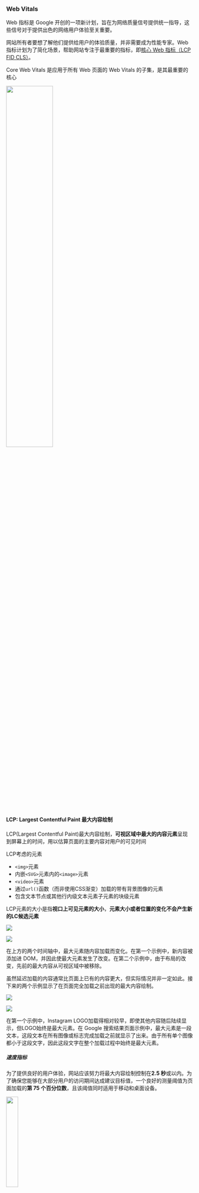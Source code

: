### Web Vitals

Web 指标是 Google 开创的一项新计划，旨在为网络质量信号提供统一指导，这些信号对于提供出色的网络用户体验至关重要。

网站所有者要想了解他们提供给用户的体验质量，并非需要成为性能专家。Web 指标计划为了简化场景，帮助网站专注于最重要的指标，即[核心 Web 指标（LCP FID CLS）](https://link.juejin.cn/?target=https%3A%2F%2Fweb.dev%2Fi18n%2Fzh%2Fdefining-core-web-vitals-thresholds%2F)。

Core Web Vitals 是应用于所有 Web 页面的 Web Vitals 的子集，是其最重要的核心

<img src="/Users/moriarty_c/Documents/PerformanceDoc/Pics/WebVitals1.jpg" width="50%">

#### LCP:  Largest Contentful Paint 最大内容绘制

LCP(Largest Contentful Paint)最大内容绘制，**可视区域中最大的内容元素**呈现到屏幕上的时间，用以估算页面的主要内容对用户的可见时间

LCP考虑的元素

- `<img>`元素
- 内嵌`<SVG>`元素内的`<image>`元素
- `<video>`元素
- 通过`url()`函数（而非使用CSS渐变）加载的带有背景图像的元素
- 包含文本节点或其他行内级文本元素子元素的块级元素

LCP元素的大小是指**视口上可见元素的大小**，**元素大小或者位置的变化不会产生新的LC候选元素**

![](/Users/moriarty_c/Documents/PerformanceDoc/Pics/WebVitals2.webp)

![](/Users/moriarty_c/Documents/PerformanceDoc/Pics/WebVitals3.webp)

在上方的两个时间轴中，最大元素随内容加载而变化。在第一个示例中，新内容被添加进 DOM，并因此使最大元素发生了改变。在第二个示例中，由于布局的改变，先前的最大内容从可视区域中被移除。

虽然延迟加载的内容通常比页面上已有的内容更大，但实际情况并非一定如此。接下来的两个示例显示了在页面完全加载之前出现的最大内容绘制。

![](/Users/moriarty_c/Documents/PerformanceDoc/Pics/WebVitals4.webp)

![](/Users/moriarty_c/Documents/PerformanceDoc/Pics/WebVitals5.webp)

在第一个示例中，Instagram LOGO加载得相对较早，即使其他内容随后陆续显示，但LOGO始终是最大元素。在 Google 搜索结果页面示例中，最大元素是一段文本，这段文本在所有图像或标志完成加载之前就显示了出来。由于所有单个图像都小于这段文字，因此这段文字在整个加载过程中始终是最大元素。

##### 速度指标

为了提供良好的用户体验，网站应该努力将最大内容绘制控制在**2.5 秒**或以内。为了确保您能够在大部分用户的访问期间达成建议目标值，一个良好的测量阈值为页面加载的**第 75 个百分位数**，且该阈值同时适用于移动和桌面设备。

<img src="/Users/moriarty_c/Documents/PerformanceDoc/Pics/LCP.png" width="25%">

##### LCP测量

```javascript
//使用PerformanceObserver
new PerformanceObserver((entryList) => {
  for (const entry of entryList.getEntries()) {
    console.log('LCP candidate:', entry.startTime, entry);
  }
}).observe({type: 'largest-contentful-paint', buffered: true});
//使用web-vitals库，当 LCP 可用时立即进行测量和记录。
import {getLCP} from 'web-vitals';
getLCP(console.log);
```

##### 优化方案

- [https://web.dev/optimize-lcp/](https://web.dev/optimize-lcp/)

导致LCP不佳的原因

- 缓慢的服务器响应速度
- 阻塞渲染的Javascript和CSS
- 缓慢的资源加载速度
- 客户端渲染

#### FID:  First Input Delay 首次输入延迟

发生输入延迟是因为浏览器的主线程正忙着执行其他工作，所以（还）不能响应用户。浏览器可能正忙于解析和执行由您的应用程序加载的大型 JavaScript 文件。在此过程中，浏览器不能运行任何事件侦听器。

第一次输入延迟通常发生在第一次内容绘制(FCP)和可持续交互时间(TTI)之间

<img src="/Users/moriarty_c/Documents/PerformanceDoc/Pics/WebVitals6.png" width="70%">

因为输入发生在浏览器正在运行任务的过程中，所以浏览器必须等到任务完成后才能对输入作出响应。浏览器必须等待的这段时间就是这位用户在该页面上体验到的 FID 值。

##### 速度指标

为了提供良好的用户体验，页面的 FID 应为**100 毫秒**或更短。

<img src="/Users/moriarty_c/Documents/PerformanceDoc/Pics/FID.png" width="25%">

##### FID测量

```javascript
new PerformanceObserver((entryList) => {
  for (const entry of entryList.getEntries()) {
    const delay = entry.processingStart - entry.startTime;
    console.log('FID candidate:', delay, entry);
  }
}).observe({type: 'first-input', buffered: true});

import {getFID} from 'web-vitals';
// 当 FID 可用时立即进行测量和记录。
getFID(console.log);
```

##### 优化方案

https://web.dev/optimize-fid/

- 减小第三方代码的影响
- 减少Javascript执行时间
- 最小化主线程工作
- 保持较低的请求数和较小的传输大小

#### CLS：Cumulative Layout Shift 累积布局偏移

CLS 测量整个页面生命周期内发生的所有[意外](https://web.dev/cls/#expected-vs.-unexpected-layout-shifts)布局偏移中最大一连串的*布局偏移分数*。

请注意，只有当现有元素的起始位置发生变更时才算作布局偏移。如果将新元素添加到 DOM 或是现有元素更改大小，则不算作布局偏移，前提是元素的变更不会导致其他可见元素的起始位置发生改变。

##### 布局偏移分数

`布局偏移分数 = 影响分数 * 距离分数`

**影响分数**：测量*不稳定元素*对两帧之间的可视区域产生的影响。

<img src="/Users/moriarty_c/Documents/PerformanceDoc/Pics/WebVitals7.png" width="60%">

在上图中，有一个元素在一帧中占据了一半的可视区域。接着，在下一帧中，元素下移了可视区域高度的 25%。红色虚线矩形框表示两帧中元素的可见区域集合，在本示例中，该集合占总可视区域的 75%，因此其*影响分数*为`0.75` 。

**距离分数**：测量不稳定元素相对于可视区域位移的距离，是任何*不稳定元素*在一帧中位移的最大距离（水平或垂直）除以可视区域的最大尺寸维度（宽度或高度，以较大者为准）。

<img src="/Users/moriarty_c/Documents/PerformanceDoc/Pics/WebVitals8.png" width="60%">

在上方的示例中，最大的可视区域尺寸维度是高度，不稳定元素的位移距离为可视区域高度的 25%，因此*距离分数*为 0.25。

所以，在这个示例中，*影响分数*是`0.75` ，*距离分数*是`0.25` ，所以*布局偏移分数*是`0.75 * 0.25 = 0.1875` 。

##### 速度指标

为了提供良好的用户体验，页面的 CLS 应保持在 **0.1.** 或更少。

<img src="/Users/moriarty_c/Documents/PerformanceDoc/Pics/CLS.png" width="25%">

##### CLS测量

```javascript
import {getCLS} from 'web-vitals';

// 在所有需要汇报 CLS 的情况下
// 对其进行测量和记录。
getCLS(console.log);
```

##### 优化方案

https://web.dev/optimize-cls/

CLS 较差的最常见原因为：

- 无尺寸的图像
- 无尺寸的广告、嵌入和 iframe
- 动态注入的内容
- 导致不可见文本闪烁 (FOIT)/无样式文本闪烁 (FOUT) 的网络字体
- 在更新 DOM 之前等待网络响应的操作

1. 始终在您的图像和视频元素上包含尺寸属性，或者通过使用[CSS 长宽比容器](https://css-tricks.com/aspect-ratio-boxes/)之类的方式预留所需的空间
2. 除非是对用户交互做出响应，否则切勿在现有内容的上方插入内容。

#### 其他关键指标

##### First Contentful Paint (FCP)

浏览器首次绘制来自DOM的内容的时间，内容必须是文本，图片（包含背景图），非白色的Canvas或SVG，也包括正在加载中的web字体的文本

**白屏与首屏**

![](/Users/moriarty_c/Documents/PerformanceDoc/Pics/WebVistals9.jpeg)

![](/Users/moriarty_c/Documents/PerformanceDoc/Pics/WebVitals10.jpeg)

白屏时间：firstPaintEnd - performance.timing.navigationStart

首屏时间：firstPaintContentend - performance.timing.navigationStart

##### Time to Interactive (TTI)

表示网页第一次**完全达到可交互状态**的时间点，也就是最后一个长任务（50ms以上）完成的时间点，并且在随后5秒内网络和主线程是空闲的。

<img src="/Users/moriarty_c/Documents/PerformanceDoc/Pics/WebVitals11.png" width="60%">

0~3.8s:快速，3.9~7.3s:中等，7.3s以上:慢

##### Total Block Time (TBT)

总阻塞时间：度量了FCP和TTI之间的总时间

#### 测量Web Vitals

- 使用性能测试工具，如Lighthouse
- 使用web-vitals库
- 使用浏览器插件Web Vitals

#### 参考链接

- https://web.dev/vitals/
- https://juejin.cn/post/7026907443250593805
- 



